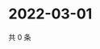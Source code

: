 # 2022-03-01

共 0 条

<!-- BEGIN WEIBO -->
<!-- 最后更新时间 Tue Mar 01 2022 07:13:01 GMT+0800 (China Standard Time) -->

<!-- END WEIBO -->
